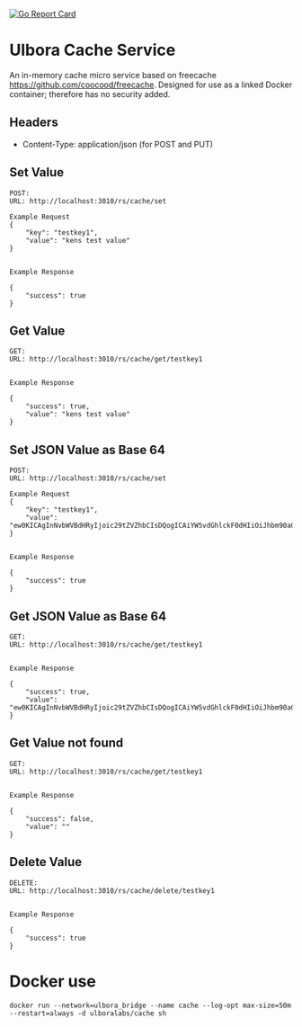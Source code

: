 [![Go Report Card](https://goreportcard.com/badge/github.com/Ulbora/UlboraCacheService)](https://goreportcard.com/report/github.com/Ulbora/UlboraCacheService)

Ulbora Cache Service
==============

An in-memory cache micro service based on freecache https://github.com/coocood/freecache.
Designed for use as a linked Docker container; therefore has no security added.


## Headers
- Content-Type: application/json (for POST and PUT)


## Set Value

```
POST:
URL: http://localhost:3010/rs/cache/set

Example Request
{
	"key": "testkey1",
	"value": "kens test value"
}
  
```

```
Example Response   

{
    "success": true
}

```



## Get Value

```
GET:
URL: http://localhost:3010/rs/cache/get/testkey1
  
```

```
Example Response   

{
    "success": true,
    "value": "kens test value"
}

```

## Set JSON Value as Base 64

```
POST:
URL: http://localhost:3010/rs/cache/set

Example Request
{
	"key": "testkey1",
	"value": "ew0KICAgInNvbWVBdHRyIjoic29tZVZhbCIsDQogICAiYW5vdGhlckF0dHIiOiJhbm90aGVyVmFsIg0KfQ=="
}
  
```

```
Example Response   

{
    "success": true
}

```



## Get JSON Value as Base 64

```
GET:
URL: http://localhost:3010/rs/cache/get/testkey1
  
```

```
Example Response   

{
    "success": true,
    "value": "ew0KICAgInNvbWVBdHRyIjoic29tZVZhbCIsDQogICAiYW5vdGhlckF0dHIiOiJhbm90aGVyVmFsIg0KfQ=="
}

```


## Get Value not found

```
GET:
URL: http://localhost:3010/rs/cache/get/testkey1
  
```

```
Example Response   

{
    "success": false,
    "value": ""
}

```


## Delete Value

```
DELETE:
URL: http://localhost:3010/rs/cache/delete/testkey1
  
```

```
Example Response   

{
    "success": true
}

```

# Docker use

```
docker run --network=ulbora_bridge --name cache --log-opt max-size=50m --restart=always -d ulboralabs/cache sh

```

